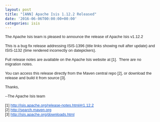 ```yaml
---
layout: post
title: "[ANN] Apache Isis 1.12.2 Released"
date: '2016-06-06T00:00:00+00:00'
categories: isis
---
```

<div style="color: #222222; font-family: arial, sans-serif; font-size: 12.8px;">The Apache Isis team is pleased to announce the release of Apache Isis v1.12.2</div>
  <div style="color: #222222; font-family: arial, sans-serif; font-size: 12.8px;"><br /></div>
  <div style="color: #222222; font-family: arial, sans-serif; font-size: 12.8px;">This is a bug fix release addressing ISIS-1396 (title links showing null after update) and ISIS-1132 (time rendered incorrectly on datepickers).</div>
  <div style="color: #222222; font-family: arial, sans-serif; font-size: 12.8px;"><br /></div>
  <div style="color: #222222; font-family: arial, sans-serif; font-size: 12.8px;">Full release notes are available on the Apache Isis website at [1].&nbsp; There are no migration notes.<br /></div>
  <div style="color: #222222; font-family: arial, sans-serif; font-size: 12.8px;"><br /></div>
  <div style="color: #222222; font-family: arial, sans-serif; font-size: 12.8px;">You can access this release directly from the Maven central repo [2], or download the release and build it from source [3].</div>
  <div style="color: #222222; font-family: arial, sans-serif; font-size: 12.8px;"><br /></div>
  <div style="color: #222222; font-family: arial, sans-serif; font-size: 12.8px;">Thanks,</div>
  <div style="color: #222222; font-family: arial, sans-serif; font-size: 12.8px;"><br /></div>
  <div style="color: #222222; font-family: arial, sans-serif; font-size: 12.8px;">--The Apache Isis team<br /></div>
  <div style="color: #222222; font-family: arial, sans-serif; font-size: 12.8px;"><br /></div>
  <div style="color: #222222; font-family: arial, sans-serif; font-size: 12.8px;">[1] <a href="http://isis.apache.org/release-notes.html#r1.12.2" target="_blank" style="color: #1155cc;">http://isis.apache.org/<wbr />release-notes.html#r1.12.2</a></div>
  <div style="color: #222222; font-family: arial, sans-serif; font-size: 12.8px;">[2] <a href="http://search.maven.org/" target="_blank" style="color: #1155cc;">http://search.maven.org</a><br /></div>
  <div style="color: #222222; font-family: arial, sans-serif; font-size: 12.8px;">[3] <a href="http://isis.apache.org/downloads.html" target="_blank" style="color: #1155cc;">http://isis.apache.org/<wbr />downloads.html</a></div>
